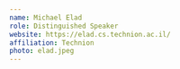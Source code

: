 ```yaml
---
name: Michael Elad
role: Distinguished Speaker
website: https://elad.cs.technion.ac.il/
affiliation: Technion
photo: elad.jpeg
---
```


